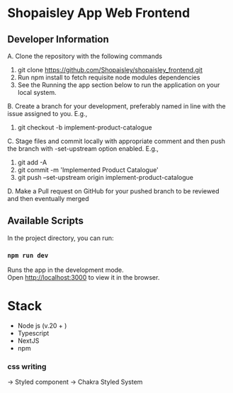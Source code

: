 # Shopaisley App Web Frontend

## Developer Information

A. Clone the repository with the following commands
1. git clone https://github.com/Shopaisley/shopaisley_frontend.git
2. Run npm install to fetch requisite node modules dependencies
3. See the Running the app section below to run the application on your local system.

B. Create a branch for your development, preferably named in line with the issue assigned to you. E.g.,
1. git checkout -b implement-product-catalogue

C. Stage files and commit locally with appropriate comment and then push the branch with -set-upstream option enabled. E.g.,
1. git add -A
2. git commit -m 'Implemented Product Catalogue'
3. git push –set-upstream origin implement-product-catalogue

D. Make a Pull request on GitHub for your pushed branch to be reviewed and then eventually merged


## Available Scripts

In the project directory, you can run:

### `npm run dev`

Runs the app in the development mode.\
Open [http://localhost:3000](http://localhost:3000) to view it in the browser.



# Stack
- Node js (v.20 + )
- Typescript
- NextJS
- npm


### css writing
-> Styled component -> Chakra Styled System